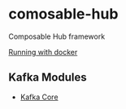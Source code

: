 # comosable-hub
Composable Hub framework

[Running with docker](./Docker/DOC.md)
## Kafka Modules
* [Kafka Core](./kafka/kafka-core/DOC.md)
